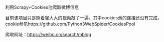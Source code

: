 利用Scrapy+Cookies池爬取微博信息

目前该项目只是照着崔大大的视频敲了一遍，其中cookies池的连接还没有完成，cookie参见https://github.com/Python3WebSpider/CookiesPool

爬取网址：https://weibo.cn/search/mblog
